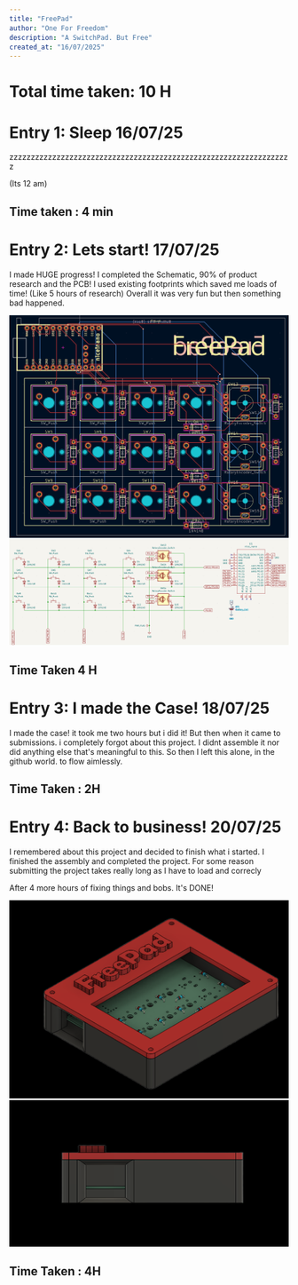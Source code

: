```yaml
---
title: "FreePad"
author: "One For Freedom"
description: "A SwitchPad. But Free"
created_at: "16/07/2025"
---
```


# Total time taken: 10 H

# Entry 1: Sleep 16/07/25

zzzzzzzzzzzzzzzzzzzzzzzzzzzzzzzzzzzzzzzzzzzzzzzzzzzzzzzzzzzzzzzzzz

(Its 12 am)

## Time taken : 4 min

# Entry 2: Lets start! 17/07/25

I made HUGE progress!
I completed the Schematic, 90% of product research and the PCB! I used existing footprints which saved me loads of time! (Like 5 hours of research)
Overall it was very fun but then something bad happened.

![FreePad PCB](/Images/FreePad%20PCB.png)  
![FreePad Schematic](/Images/FreePad%20Schematic.png)  

## Time Taken 4 H

# Entry 3: I made the Case! 18/07/25

I made the case! it took me two hours but i did it! But then when it came to submissions. i completely forgot about this project.
I didnt assemble it nor did anything else that's meaningful to this. So then I left this alone, in the github world. to flow aimlessly.

## Time Taken : 2H

# Entry 4: Back to business! 20/07/25

I remembered about this project and decided to finish what i started. I finished the assembly and completed the project. For some reason submitting the project takes really long as I have to load and correcly

After 4 more hours of fixing things and bobs. It's DONE!

![BG FreePad (1)](/Images/BG%20FreePad%20(1).png)  
![BG FreePad (2)](/Images/BG%20FreePad%20(2).png) 

## Time Taken : 4H
